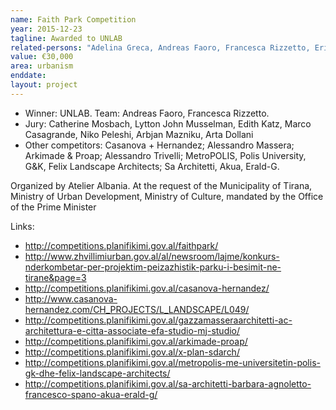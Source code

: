 ```yaml
---
name: Faith Park Competition
year: 2015-12-23
tagline: Awarded to UNLAB
related-persons: "Adelina Greca, Andreas Faoro, Francesca Rizzetto, Erion Veliaj, Eglantina Gjermeni, Mirela Kumbaro, Edi Rama, Catherine Mosbach, Lytton John Musselman, Edith Katz, Marco Casagrande, Niko Peleshi, Arbjan Mazniku, Arta Dollani"
value: €30,000
area: urbanism
enddate:
layout: project
---
```

* Winner: UNLAB. Team: Andreas Faoro, Francesca Rizzetto.
* Jury: Catherine Mosbach, Lytton John Musselman, Edith Katz, Marco Casagrande, Niko Peleshi, Arbjan Mazniku, Arta Dollani
* Other competitors: Casanova + Hernandez; Alessandro Massera; Arkimade & Proap; Alessandro Trivelli; MetroPOLIS, Polis University, G&K, Felix Landscape Architects; Sa Architetti, Akua, Erald-G.

Organized by Atelier Albania.
At the request of the Municipality of Tirana, Ministry of Urban Development, Ministry of Culture, mandated by the Office of the Prime Minister



Links:
* <http://competitions.planifikimi.gov.al/faithpark/>
* <http://www.zhvillimiurban.gov.al/al/newsroom/lajme/konkurs-nderkombetar-per-projektim-peizazhistik-parku-i-besimit-ne-tirane&page=3>
* <http://competitions.planifikimi.gov.al/casanova-hernandez/>
* <http://www.casanova-hernandez.com/CH_PROJECTS/L_LANDSCAPE/L049/>
* <http://competitions.planifikimi.gov.al/gazzamasseraarchitetti-ac-architettura-e-citta-associate-efa-studio-mj-studio/>
* <http://competitions.planifikimi.gov.al/arkimade-proap/>
* <http://competitions.planifikimi.gov.al/x-plan-sdarch/>
* <http://competitions.planifikimi.gov.al/metropolis-me-universitetin-polis-gk-dhe-felix-landscape-architects/>
* <http://competitions.planifikimi.gov.al/sa-architetti-barbara-agnoletto-francesco-spano-akua-erald-g/>
